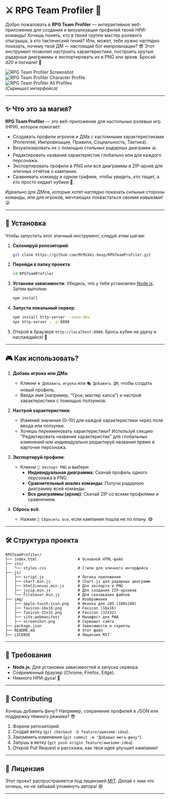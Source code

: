 # ⚔️ RPG Team Profiler 🎲

Добро пожаловать в **RPG Team Profiler** — интерактивное веб-приложение для создания и визуализации профилей твоей
НРИ-команды! Хочешь понять, кто в твоей группе мастер ролевого отыгрыша, а кто тактический гений? Или, может, тебе нужно
наглядно показать, почему твой ДМ — настоящий бог импровизации? 😎 Этот инструмент позволит настроить характеристики,
построить крутые радарные диаграммы и экспортировать их в PNG или архив. Бросай d20 и погнали! 🎉

![RPG Team Profiler Screenshot](img/screenshot.png)  
![RPG Team Profiler Character Profile](img/Character_PRGTeamProfile.png)  
![RPG Team Profiler All Profiles](img/PRGTeamAllProfile.png)  
*(Скриншот интерфейса)*

---

## ✨ Что это за магия?

**RPG Team Profiler** — это веб-приложение для настольных ролевых игр (НРИ), которое помогает:

- Создавать профили игроков и ДМа с кастомными характеристиками (Ролеплей, Импровизация, Правила, Социальность,
  Тактика).
- Визуализировать их с помощью стильных радарных диаграмм 📊.
- Редактировать названия характеристик глобально или для каждого персонажа.
- Экспортировать профили в PNG или все диаграммы в ZIP-архив для эпичных отчётов о кампании.
- Сравнивать команду в одном графике, чтобы увидеть, кто тащит, а кто просто кидает кубики 🎲.

Идеально для ДМов, которые хотят наглядно показать сильные стороны команды, или для игроков, мечтающих похвастаться
своими навыками! 😜

---

## 🚀 Установка

Чтобы запустить этот эпичный инструмент, следуй этим шагам:

1. **Склонируй репозиторий**:
   ```bash
   git clone https://github.com/MrMikki-boop/RPGTeamProfiler.git
   ```

2. **Перейди в папку проекта**:
   ```bash
   cd RPGTeamProfiler
   ```

3. **Установи зависимости**:
   Убедись, что у тебя установлен [Node.js](https://nodejs.org/). Затем выполни:
   ```bash
   npm install
   ```

4. **Запусти локальный сервер**:
   ```bash
   npm install http-server --save-dev
   npx http-server . -p 8080
   ```

5. Открой в браузере `http://localhost:8080`. Брось кубик на удачу и наслаждайся! 🎲

---

## 🎮 Как использовать?

1. **Добавь игрока или ДМа**:
    - Кликни `➕ Добавить игрока` или `🎭 Добавить ДМ`, чтобы создать новый профиль.
    - Введи имя (например, "Грок, мастер хаоса") и настрой характеристики с помощью ползунков.

2. **Настрой характеристики**:
    - Изменяй значения (0–10) для каждой характеристики через поля ввода или ползунки.
    - Хочешь переименовать характеристики? Используй секцию "Редактировать названия характеристик" для глобальных
      изменений или индивидуально редактируй названия прямо в карточке персонажа.

3. **Экспортируй профили**:
    - Кликни `💾 Экспорт PNG` и выбери:
        - **Индивидуальная диаграмма**: Скачай профиль одного персонажа в PNG.
        - **Сравнительный анализ команды**: Получи радарную диаграмму всей команды.
        - **Все диаграммы (архив)**: Скачай ZIP со всеми профилями и сравнением.

4. **Сбрось всё**:
    - Нажми `🔄 Сбросить все`, если кампания пошла не по плану. 😅

---

## 🛠️ Структура проекта

```
RPGTeamProfiler/
├── index.html                  # Основной HTML-файл
├── css/
│   └── styles.css              # Стили для эпичного интерфейса
├── js/
│   ├── script.js               # Логика приложения
│   ├── chart.min.js            # Chart.js для радарных диаграмм
│   ├── html2canvas.min.js      # Для экспорта в PNG
│   ├── jszip.min.js            # Для создания ZIP-архивов
│   └── FileSaver.min.js        # Для скачивания файлов
├── img/                        # Изображения
│   ├── apple-touch-icon.png    # Иконка для iOS (180x180)
│   ├── favicon-16x16.png       # Favicon (16x16)
│   ├── favicon-32x32.png       # Favicon (32x32)
│   ├── site.webmanifest        # Манифест для PWA
│   ├── screenshot.png          # Скриншот сайта
├── package.json                # Зависимости и скрипты
├── README.md                   # Этот файл
├── LICENSE                     # Лицензия MIT
```

---

## 🐉 Требования

- **Node.js**: Для установки зависимостей и запуска сервера.
- Современный браузер (Chrome, Firefox, Edge).
- Немного НРИ-духа! 🎲

---

## 🤝 Contributing

Хочешь добавить фичу? Например, сохранение профилей в JSON или поддержку тёмного режима? 😎

1. Форкни репозиторий.
2. Создай ветку (`git checkout -b feature/awesome-idea`).
3. Закоммить изменения (`git commit -m "Добавил мега-фичу"`).
4. Запушь в ветку (`git push origin feature/awesome-idea`).
5. Открой Pull Request и расскажи, как твоя идея улучшит кампании!

---

## 📜 Лицензия

Этот проект распространяется под лицензией [MIT](LICENSE.txt). Делай с ним что хочешь, но не забывай упомянуть автора! 😄

---